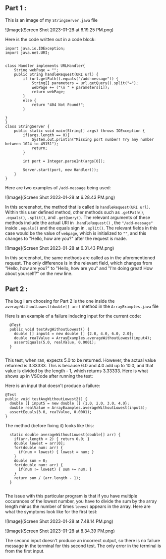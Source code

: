 __Part 1__ : 
---

This is an image of my `StringServer.java` file

![Image](Screen Shot 2023-01-28 at 6.19.25 PM.png)

Here is the code written out in a code block:
```
import java.io.IOException;
import java.net.URI;


class Handler implements URLHandler{
    String webPage = "";
    public String handleRequest(URI url) {
        if (url.getPath().equals("/add-message")) {
            String[] parameters = url.getQuery().split("=");
            webPage += ("\n " + parameters[1]);
            return webPage;
        }
        else {
            return "404 Not Found!"; 
        }
        
}
}
class StringServer {
    public static void main(String[] args) throws IOException {
        if(args.length == 0){
            System.out.println("Missing port number! Try any number between 1024 to 49151");
            return;
        }

        int port = Integer.parseInt(args[0]);

        Server.start(port, new Handler());
    }
}
```
Here are two examples of `/add-message` being used:

![Image](Screen Shot 2023-01-28 at 6.28.43 PM.png)

In this screenshot, the method that is called is `handleRequest(URI url)`. Within this user defined method, other methods such as `.getPath()`, `.equals()`, `.split()`, and `.getQuery()`. The relevant arguments of these methods include the actual URI in `.handleRequest()` , the `"/add-message"` 
inside `.equals()` and the equals sign in `.split()`. The relevant fields in this case would be the value of `webpage`, which is initialized to `""`, and this changes to "Hello, how are you?" after the request is made.

![Image](Screen Shot 2023-01-28 at 6.31.43 PM.png)

In this screenshot, the same methods are called as in the aforementioned request. The only difference is in the relevant field, which changes from "Hello, how are you?" to "Hello, how are you" and "I'm doing great! How about yourself?" on the new line.


__Part 2__ : 
---

The bug I am choosing for Part 2 is the one inside the `averageWithoutLowest(double[] arr)` method in the `ArrayExamples.java` file

Here is an example of a failure inducing input for the current code:

```
  @Test
  public void testAvgWithoutLowest() {
    double [] input4 = new double [] {2.0, 4.0, 6.0, 2.0};
    double realValue = ArrayExamples.averageWithoutLowest(input4);
    assertEquals(5.0, realValue, 0.0001);
  }
  
  ```
  This test, when ran, expects 5.0 to be returned. However, the actual value returned is 3.33333. This is because 6.0 and 4.0 add up to 10.0, and that value is divided by the length - 1, which returns 3.33333. Here is what shows up in VSCode after running the test:
  
  
  
  Here is an input that doesn't produce a failure:
  
  ```
  @Test
  public void testAvgWithoutLowest2() {
    double [] input5 = new double [] {1.0, 2.0, 3.0, 4.0};
    double realValue = ArrayExamples.averageWithoutLowest(input5);
    assertEquals(3.0, realValue, 0.0001);
  }
  
  ```
  
The method (before fixing it) looks like this:

```
  static double averageWithoutLowest(double[] arr) {
    if(arr.length < 2) { return 0.0; }
    double lowest = arr[0];
    for(double num: arr) {
      if(num < lowest) { lowest = num; }
    }
    double sum = 0;
    for(double num: arr) {
      if(num != lowest) { sum += num; }
    }
    return sum / (arr.length - 1);
  }
  
  ```
The issue with this particular program is that if you have multiple occurances of the lowest number, you have to divide the sum by the array length minus the number of times `lowest` appears in the array. Here are what the symptoms look like for the first test:

 ![Image](Screen Shot 2023-01-28 at 7.48.14 PM.png)
 
 
![Image](Screen Shot 2023-01-28 at 8.34.39 PM.png)
 
The second input doesn't produce an incorrect output, so there is no failure message in the terminal for this second test. The only error in the terminal is from the first input.
 
 

  
